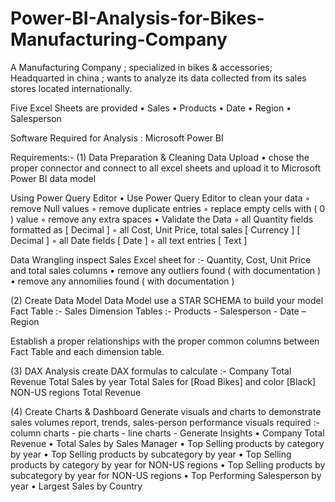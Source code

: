 # Power-BI-Analysis-for-Bikes-Manufacturing-Company
A Manufacturing Company ; specialized in bikes & accessories; Headquarted in china ; wants to analyze its data collected from its sales stores located internationally.

Five Excel Sheets are provided
    • Sales
    • Products
    • Date
    • Region
    • Salesperson

Software Required for Analysis : Microsoft Power BI

Requirements:-
(1) Data Preparation & Cleaning
Data Upload
    • chose the proper connector and connect to all excel sheets and upload it to Microsoft Power BI data model

Using Power Query Editor
    • Use Power Query Editor to clean your data
        ◦ remove Null values
        ◦ remove duplicate entries
        ◦ replace empty cells with ( 0 ) value
        ◦ remove any extra spaces
    • Validate the Data
        ◦ all Quantity fields formatted as [ Decimal ]
        ◦ all Cost, Unit Price, total sales [ Currency ] [ Decimal ]
        ◦ all Date fields [ Date ]
        ◦ all text entries [ Text ]




Data Wrangling 
inspect Sales Excel sheet for :-
Quantity, Cost, Unit Price and total sales columns
    • remove any outliers found ( with documentation )
    • remove any annomilies found ( with documentation )

(2) Create Data Model
Data Model
use a STAR SCHEMA to build your model
Fact Table :-             Sales 
Dimension Tables :- Products - Salesperson - Date – Region

Establish a proper relationships with the proper common columns between Fact Table and each dimension table.

(3) DAX Analysis
create DAX formulas to calculate :-
Company Total Revenue
Total Sales by year
Total Sales for [Road Bikes] and color [Black]
NON-US regions Total Revenue


(4) Create Charts & Dashboard
Generate visuals and charts to demonstrate sales volumes report, trends, sales-person performance
visuals required :-
column charts - pie charts - line charts - 
Generate Insights
    • Company Total Revenue
    • Total Sales by Sales Manager
    • Top Selling products by category by year
    • Top Selling products by subcategory by year
    • Top Selling products by category by year for NON-US regions
    • Top Selling products by subcategory by year for NON-US regions
    • Top Performing Salesperson by year
    • Largest Sales by Country
